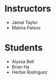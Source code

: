 # Instructors

- Jamal Taylor
- Matina Patsos

# Students

- Alyssa Bell
- Brian Ha
- Herbie Rodriguez
